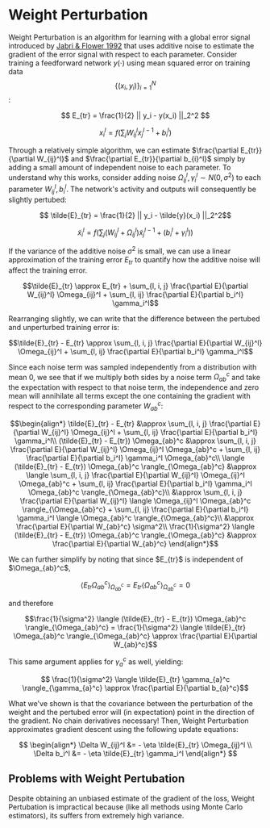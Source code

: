 # Weight Perturbation

Weight Perturbation is an algorithm for learning with a global error signal
introduced by [Jabri & Flower 1992](../papers/Jabri_Flower_1992_Weight_Perturbation.pdf)
that uses additive noise to estimate the gradient of the error signal with respect to each parameter.
Consider training a feedforward network $y(\cdot)$ using mean squared error on training data
$$\{(x_i, y_i)\}_{i=1}^N$$:

$$ E_{tr} = \frac{1}{2} || y_i - y(x_i) ||_2^2 $$

$$x_i^l = f \Big(\sum_j W_{ij}^l x_j^{l-1} + b_i^l \Big) $$

Through a relatively simple algorithm, we can estimate $\frac{\partial E_{tr}}{\partial W_{ij}^l}$
and $\frac{\partial E_{tr}}{\partial b_{i}^l}$ simply by adding a small amount of
independent noise to each parameter. To understand why this works, consider adding
noise $\Omega_{ij}^l, \gamma_i^l \sim N(0, \sigma^2)$ to each parameter $W_{ij}^l, b_i^l$.
The network's activity and outputs will consequently be slightly pertubed:

$$ \tilde{E}_{tr} = \frac{1}{2} || y_i - \tilde{y}(x_i) ||_2^2$$

$$\tilde{x}_i^l = f \Big(\sum_j (W_{ij}^l + \Omega_{ij}^l) \tilde{x}_j^{l-1} + (b_i^l + \gamma_i^l) \Big) $$

If the variance of the additive noise $\sigma^2$ is small, we can use a linear
approximation of the training error $E_{tr}$ to quantify how the additive noise will affect the
training error.

$$\tilde{E}_{tr} \approx E_{tr} + \sum_{l, i, j} \frac{\partial E}{\partial W_{ij}^l}
\Omega_{ij}^l + \sum_{l, ij} \frac{\partial E}{\partial b_i^l} \gamma_i^l$$

Rearranging slightly, we can write that the difference between the pertubed and
unperturbed training error is:

$$\tilde{E}_{tr} - E_{tr} \approx \sum_{l, i, j} \frac{\partial E}{\partial W_{ij}^l}
\Omega_{ij}^l + \sum_{l, ij} \frac{\partial E}{\partial b_i^l} \gamma_i^l$$

Since each noise term was sampled independently from a distribution with mean 0,
we see that if we multiply both sides by a noise term $\Omega_{ab}^c$ and take the expectation with
respect to that noise term, the independence and zero mean will annihilate all
terms except the one containing the gradient with respect to the corresponding
parameter $W_{ab}^c$:

$$\begin{align*}
\tilde{E}_{tr} - E_{tr}
&\approx \sum_{l, i, j} \frac{\partial E}{\partial W_{ij}^l}
\Omega_{ij}^l + \sum_{l, ij} \frac{\partial E}{\partial b_i^l} \gamma_i^l\\
(\tilde{E}_{tr} - E_{tr}) \Omega_{ab}^c
&\approx \sum_{l, i, j} \frac{\partial E}{\partial W_{ij}^l}
\Omega_{ij}^l \Omega_{ab}^c  + \sum_{l, ij} \frac{\partial E}{\partial b_i^l} \gamma_i^l
\Omega_{ab}^c\\
\langle (\tilde{E}_{tr} - E_{tr}) \Omega_{ab}^c \rangle_{\Omega_{ab}^c}
&\approx \langle \sum_{l, i, j} \frac{\partial E}{\partial W_{ij}^l}
\Omega_{ij}^l \Omega_{ab}^c  + \sum_{l, ij} \frac{\partial E}{\partial b_i^l} \gamma_i^l
\Omega_{ab}^c \rangle_{\Omega_{ab}^c}\\
&\approx \sum_{l, i, j} \frac{\partial E}{\partial W_{ij}^l}
\langle \Omega_{ij}^l \Omega_{ab}^c \rangle_{\Omega_{ab}^c}  + \sum_{l, ij}
\frac{\partial E}{\partial b_i^l} \gamma_i^l \langle \Omega_{ab}^c \rangle_{\Omega_{ab}^c}\\
&\approx \frac{\partial E}{\partial W_{ab}^c} \sigma^2\\
\frac{1}{\sigma^2} \langle (\tilde{E}_{tr} - E_{tr}) \Omega_{ab}^c \rangle_{\Omega_{ab}^c}
&\approx  \frac{\partial E}{\partial W_{ab}^c}
\end{align*}$$


<p>
We can further simplify by noting that since $E_{tr}$ is independent of $\Omega_{ab}^c$,

$$ \langle E_{tr} \Omega_{ab}^c \rangle_{\Omega_{ab}^c} =
E_{tr} \langle \Omega_{ab}^c \rangle_{\Omega_{ab}^c} = 0$$

and therefore

$$\frac{1}{\sigma^2} \langle (\tilde{E}_{tr} - E_{tr}) \Omega_{ab}^c \rangle_{\Omega_{ab}^c}
= \frac{1}{\sigma^2} \langle \tilde{E}_{tr} \Omega_{ab}^c \rangle_{\Omega_{ab}^c}
\approx \frac{\partial E}{\partial W_{ab}^c}$$

This same argument applies for $\gamma_a^c$ as well, yielding:

$$ \frac{1}{\sigma^2} \langle \tilde{E}_{tr} \gamma_{a}^c \rangle_{\gamma_{a}^c}
\approx \frac{\partial E}{\partial b_{a}^c}$$
</p>

What we've shown is that the covariance between the perturbation of the weight
and the pertubed error will (in expectation) point in the direction of the
gradient. No chain derivatives necessary! Then, Weight Perturbation approximates
gradient descent using the following update equations:

$$
\begin{align*}
\Delta W_{ij}^l &= - \eta \tilde{E}_{tr} \Omega_{ij}^l \\
\Delta b_i^l &= - \eta \tilde{E}_{tr} \gamma_i^l
\end{align*}
$$

## Problems with Weight Pertubation

Despite obtaining an unbiased estimate of the gradient of the loss, Weight
Pertubation is impractical because (like all methods using Monte Carlo estimators),
its suffers from extremely high variance.
